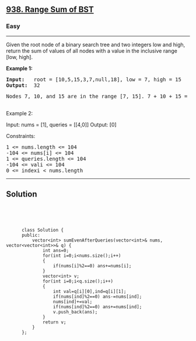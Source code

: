 
<h2><a href="https://leetcode.com/problems/range-sum-of-bst/description/">938. Range Sum of BST</a></h2>
<h3>Easy</h3>
<hr>
<div><p>
Given the root node of a binary search tree and two integers low and high, return the sum of values of all nodes with a value in the inclusive range [low, high].

</p>


<p><strong>Example 1:</strong></p>
<pre><strong>Input:</strong>   root = [10,5,15,3,7,null,18], low = 7, high = 15
<strong>Output:</strong>  32
</pre>
<pre>
Nodes 7, 10, and 15 are in the range [7, 15]. 7 + 10 + 15 = 32.
  </pre>
  
Example 2:

Input: nums = [1], queries = [[4,0]]
Output: [0]
 

Constraints:
<pre>
1 <= nums.length <= 104
-104 <= nums[i] <= 104
1 <= queries.length <= 104
-104 <= vali <= 104
0 <= indexi < nums.length
</pre>
<hr>
 <h2><strong><b>Solution</b></strong></h2>
 <br>
 <pre>
 
          class Solution {
          public:
              vector<int> sumEvenAfterQueries(vector<int>& nums, vector<vector<int>>& q) {
                  int ans=0;
                  for(int i=0;i<nums.size();i++)
                  {
                      if(nums[i]%2==0) ans+=nums[i];
                  }
                  vector<int> v;
                  for(int i=0;i<q.size();i++)
                  {
                      int val=q[i][0],ind=q[i][1];
                      if(nums[ind]%2==0) ans-=nums[ind];
                      nums[ind]+=val;
                      if(nums[ind]%2==0) ans+=nums[ind];
                      v.push_back(ans);
                  }
                  return v;
              }
          };
          
 </pre>

